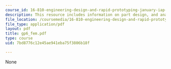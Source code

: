 ```yaml
---
course_id: 16-810-engineering-design-and-rapid-prototyping-january-iap-2005
description: This resource includes information on part design, and analysis results.
file_location: /coursemedia/16-810-engineering-design-and-rapid-prototyping-january-iap-2005/7bd8776c12e45ae941eba75f3806b18f_gp6_fem.pdf
file_type: application/pdf
layout: pdf
title: gp6_fem.pdf
type: course
uid: 7bd8776c12e45ae941eba75f3806b18f

---
```

None
